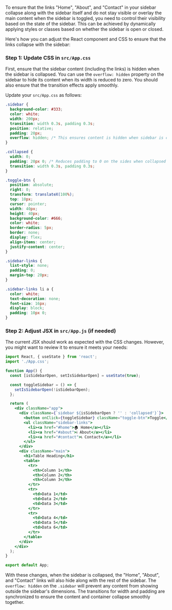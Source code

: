 To ensure that the links "Home", "About", and "Contact" in your sidebar collapse along with the sidebar itself and do not stay visible or overlay the main content when the sidebar is toggled, you need to control their visibility based on the state of the sidebar. This can be achieved by dynamically applying styles or classes based on whether the sidebar is open or closed.

Here's how you can adjust the React component and CSS to ensure that the links collapse with the sidebar:

### Step 1: Update CSS in `src/App.css`

First, ensure that the sidebar content (including the links) is hidden when the sidebar is collapsed. You can use the `overflow: hidden` property on the sidebar to hide its content when its width is reduced to zero. You should also ensure that the transition effects apply smoothly.

Update your `src/App.css` as follows:

```css
.sidebar {
  background-color: #333;
  color: white;
  width: 200px;
  transition: width 0.3s, padding 0.3s;
  position: relative;
  padding: 20px;
  overflow: hidden; /* This ensures content is hidden when sidebar is collapsed */
}

.collapsed {
  width: 0;
  padding: 20px 0; /* Reduces padding to 0 on the sides when collapsed */
  transition: width 0.3s, padding 0.3s;
}

.toggle-btn {
  position: absolute;
  right: 0;
  transform: translateX(100%);
  top: 10px;
  cursor: pointer;
  width: 40px;
  height: 40px;
  background-color: #666;
  color: white;
  border-radius: 5px;
  border: none;
  display: flex;
  align-items: center;
  justify-content: center;
}

.sidebar-links {
  list-style: none;
  padding: 0;
  margin-top: 20px;
}

.sidebar-links li a {
  color: white;
  text-decoration: none;
  font-size: 16px;
  display: block;
  padding: 10px 0;
}
```

### Step 2: Adjust JSX in `src/App.js` (if needed)

The current JSX should work as expected with the CSS changes. However, you might want to review it to ensure it meets your needs:

```jsx
import React, { useState } from 'react';
import './App.css';

function App() {
  const [isSidebarOpen, setIsSidebarOpen] = useState(true);

  const toggleSidebar = () => {
    setIsSidebarOpen(!isSidebarOpen);
  };

  return (
    <div className="app">
      <div className={`sidebar ${isSidebarOpen ? '' : 'collapsed'}`}>
        <button onClick={toggleSidebar} className="toggle-btn">Toggle</button>
        <ul className="sidebar-links">
          <li><a href="#home">🏠 Home</a></li>
          <li><a href="#about">ℹ️ About</a></li>
          <li><a href="#contact">📞 Contact</a></li>
        </ul>
      </div>
      <div className="main">
        <h1>Table Heading</h1>
        <table>
          <tr>
            <th>Column 1</th>
            <th>Column 2</th>
            <th>Column 3</th>
          </tr>
          <tr>
            <td>Data 1</td>
            <td>Data 2</td>
            <td>Data 3</td>
          </tr>
          <tr>
            <td>Data 4</td>
            <td>Data 5</td>
            <td>Data 6</td>
          </tr>
        </table>
      </div>
    </div>
  );
}

export default App;
```

With these changes, when the sidebar is collapsed, the "Home", "About", and "Contact" links will also hide along with the rest of the sidebar. The `overflow: hidden` on the `.sidebar` will prevent any content from showing outside the sidebar's dimensions. The transitions for width and padding are synchronized to ensure the content and container collapse smoothly together.